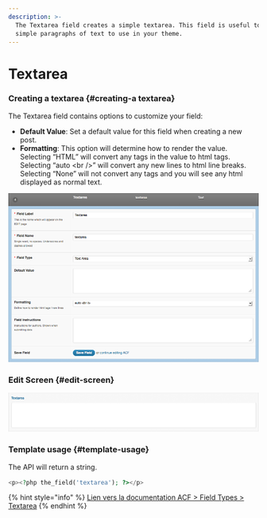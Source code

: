 ```yaml
---
description: >-
  The Textarea field creates a simple textarea. This field is useful to store
  simple paragraphs of text to use in your theme.
---
```


# Textarea

### Creating a textarea {#creating-a textarea}

The Textarea field contains options to customize your field:

* **Default Value**: Set a default value for this field when creating a new post.
* **Formatting**: This option will determine how to render the value. Selecting “HTML” will convert any tags in the value to html tags. Selecting “auto &lt;br /&gt;” will convert any new lines to html line breaks. Selecting “None” will not convert any tags and you will see any html displayed as normal text.

![](../../.gitbook/assets/textarea-options.png)

### Edit Screen {#edit-screen}

![](../../.gitbook/assets/textarea-input.png)

### Template usage {#template-usage}

The API will return a string.

```php
<p><?php the_field('textarea'); ?></p>
```



{% hint style="info" %}
[Lien vers la documentation ACF &gt; Field Types &gt; Textarea](https://www.advancedcustomfields.com/resources/textarea/)
{% endhint %}


